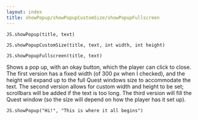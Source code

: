 ```yaml
---
layout: index
title: showPopup/showPopupCustomSize/showPopupFullscreen
---
```


    JS.showPopup(title, text)

    JS.showPopupCustomSize(title, text, int width, int height)

    JS.showPopupFullscreen(title, text)

Shows a pop up, with an okay button, which the player can click to close. The first version has a fixed width (of 300 px when I checked), and the height will expand up to the full Quest windows size to accommodate the text. The second version allows for custom width and height to be set; scrollbars will be added if the text is too long. The third version will fill the Quest window (so the size will depend on how the player has it set up).

```
JS.showPopup("Hi!", "This is where it all begins")
```
